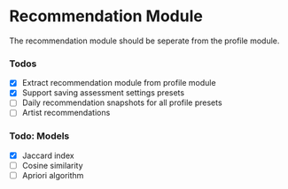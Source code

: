 # Recommendation Module

The recommendation module should be seperate from the profile module.

### Todos

- [x] Extract recommendation module from profile module
- [x] Support saving assessment settings presets
- [ ] Daily recommendation snapshots for all profile presets
- [ ] Artist recommendations

### Todo: Models

- [x] Jaccard index
- [ ] Cosine similarity
- [ ] Apriori algorithm

